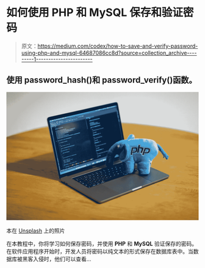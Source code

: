 # 如何使用 PHP 和 MySQL 保存和验证密码

> 原文：<https://medium.com/codex/how-to-save-and-verify-password-using-php-and-mysql-64687086cc8d?source=collection_archive---------1----------------------->

## 使用 password_hash()和 password_verify()函数。

![](img/1e04059c867bd353f4a3ce23abae21e3.png)

本在 [Unsplash](https://unsplash.com/s/photos/php?utm_source=unsplash&utm_medium=referral&utm_content=creditCopyText) 上的照片

在本教程中，你将学习如何保存密码，并使用 **PHP** 和 **MySQL** 验证保存的密码。在软件应用程序开始时，开发人员将密码以纯文本的形式保存在数据库表中。当数据库被黑客入侵时，他们可以查看…